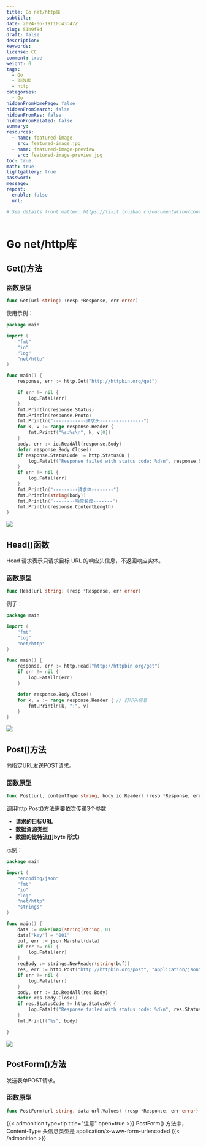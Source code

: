 ```yaml
---
title: Go net/http库
subtitle:
date: 2024-06-19T10:43:47Z
slug: 51b9f8d
draft: false
description:
keywords:
license: CC
comment: true
weight: 0
tags:
  - Go
  - 函数库
  - http 
categories:
  - Go
hiddenFromHomePage: false
hiddenFromSearch: false
hiddenFromRss: false
hiddenFromRelated: false
summary:
resources:
  - name: featured-image
    src: featured-image.jpg
  - name: featured-image-preview
    src: featured-image-preview.jpg
toc: true
math: true
lightgallery: true
password:
message:
repost:
  enable: false
  url:

# See details front matter: https://fixit.lruihao.cn/documentation/content-management/introduction/#front-matter
---
```


# Go net/http库

## Get()方法

### 函数原型

```go
func Get(url string) (resp *Response, err error)
```

使用示例：
```go
package main

import (
	"fmt"
	"io"
	"log"
	"net/http"
)

func main() {
	response, err := http.Get("http://httpbin.org/get")

	if err != nil {
		log.Fatal(err)
	}
	fmt.Println(response.Status)
	fmt.Println(response.Proto)
	fmt.Println("------------请求头----------------")
	for k, v := range response.Header {
		fmt.Printf("%s:%s\n", k, v[0])
	}
	body, err := io.ReadAll(response.Body)
	defer response.Body.Close()
	if response.StatusCode != http.StatusOK {
		log.Fatalf("Response failed with status code: %d\n", response.StatusCode)
	}
	if err != nil {
		log.Fatal(err)
	}
	fmt.Println("---------请求体--------")
	fmt.Println(string(body))
	fmt.Println("--------响应长度-------")
	fmt.Println(response.ContentLength)
}

```

![](https://static.meowrain.cn/i/2024/06/19/vhbdmj-3.webp)

## Head()函数
Head 请求表示只请求目标 URL 的响应头信息，不返回响应实体。
### 函数原型
```go
func Head(url string) (resp *Response, err error)
```

例子：

```go
package main

import (
	"fmt"
	"log"
	"net/http"
)

func main() {
	response, err := http.Head("http://httpbin.org/get")
	if err != nil {
		log.Fatalln(err)
	}

	defer response.Body.Close()
	for k, v := range response.Header { // 打印头信息
		fmt.Println(k, ":", v)
	}
}

```


![](https://static.meowrain.cn/i/2024/06/19/vo70b9-3.webp)


## Post()方法
向指定URL发送POST请求。

### 函数原型

```go
func Post(url, contentType string, body io.Reader) (resp *Response, err error)
```

调用http.Post()方法需要依次传递3个参数

- **请求的目标URL**
- **数据资源类型**
- **数据的比特流([]byte 形式)**
  
示例：
```go
package main

import (
	"encoding/json"
	"fmt"
	"io"
	"log"
	"net/http"
	"strings"
)

func main() {
	data := make(map[string]string, 0)
	data["key"] = "001"
	buf, err := json.Marshal(data)
	if err != nil {
		log.Fatal(err)
	}
	reqBody := strings.NewReader(string(buf))
	res, err := http.Post("http://httpbin.org/post", "application/json", reqBody)
	if err != nil {
		log.Fatal(err)
	}
	body, err := io.ReadAll(res.Body)
	defer res.Body.Close()
	if res.StatusCode != http.StatusOK {
		log.Fatalf("Response failed with status code: %d\n", res.StatusCode)
	}
	fmt.Printf("%s", body)

}
```
![](https://static.meowrain.cn/i/2024/06/19/w8q4p4-3.webp)

## PostForm()方法

发送表单POST请求。

### 函数原型

```go
func PostForm(url string, data url.Values) (resp *Response, err error)
```

{{< admonition type=tip title="注意" open=true >}}
 PostForm() 方法中，Content-Type 头信息类型是 application/x-www-form-urlencoded
{{< /admonition >}}



